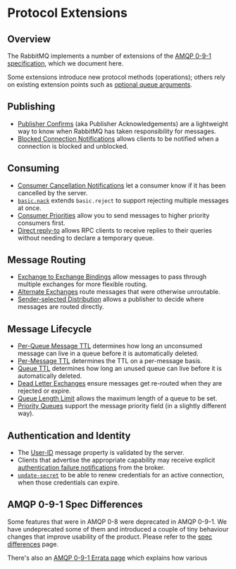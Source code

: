 <!--
Copyright (c) 2007-2020 VMware, Inc. or its affiliates.

All rights reserved. This program and the accompanying materials
are made available under the terms of the under the Apache License,
Version 2.0 (the "License”); you may not use this file except in compliance
with the License. You may obtain a copy of the License at

https://www.apache.org/licenses/LICENSE-2.0

Unless required by applicable law or agreed to in writing, software
distributed under the License is distributed on an "AS IS" BASIS,
WITHOUT WARRANTIES OR CONDITIONS OF ANY KIND, either express or implied.
See the License for the specific language governing permissions and
limitations under the License.
-->

# Protocol Extensions

## Overview

The RabbitMQ implements a number of extensions of the
[AMQP 0-9-1 specification](specification.html), which we
document here.

Some extensions introduce new protocol methods (operations); others rely on existing
extension points such as [optional queue arguments](/queues.html#optional-arguments).

## Publishing

 * [Publisher Confirms](/confirms.html) (aka Publisher Acknowledgements) are a lightweight way to know when
   RabbitMQ has taken responsibility for messages.
 * [Blocked Connection Notifications](/connection-blocked.html)
   allows clients to be notified when a connection is blocked and unblocked.

## Consuming

 * [Consumer Cancellation Notifications](/consumer-cancel.html) let a consumer know if it has been cancelled by the server.
 * [`basic.nack`](/nack.html) extends `basic.reject` to support rejecting multiple messages at once.
 * [Consumer Priorities](/consumer-priority.html) allow you to send messages to higher priority consumers first.
 * [Direct reply-to](/direct-reply-to.html) allows RPC clients to receive replies to their queries without needing
   to declare a temporary queue.

## Message Routing

 * [Exchange to Exchange Bindings](/e2e.html) allow
   messages to pass through multiple exchanges for more flexible routing.
 * [Alternate Exchanges](/ae.html) route messages that were otherwise unroutable.
 * [Sender-selected Distribution](/sender-selected.html) allows a publisher to decide where messages
   are routed directly.

## Message Lifecycle

 * [Per-Queue Message TTL](/ttl.html#per-queue-message-ttl)
   determines how long an unconsumed message can live in a queue before
   it is automatically deleted.
 * [Per-Message TTL](/ttl.html#per-message-ttl) determines the TTL on a per-message basis.
 * [Queue TTL](/ttl.html#queue-ttl) determines how
   long an unused queue can live before it is automatically deleted.
 * [Dead Letter Exchanges](/dlx.html) ensure messages get re-routed when they are rejected or expire.
 * [Queue Length Limit](maxlength.html) allows the maximum length of a queue to be set.
 * [Priority Queues](/priority.html) support the message priority field (in a slightly different way).

## Authentication and Identity

 * The [User-ID](/validated-user-id.html) message property is validated by the server.
 * Clients that advertise the appropriate capability may receive
   explicit [authentication failure notifications](/auth-notification.html) from the broker.
 * [`update-secret`](/amqp-0-9-1-reference.html#connection.update-secret)
   to be able to renew credentials for an active connection, when those credentials can expire.


## AMQP 0-9-1 Spec Differences

Some features that were in AMQP 0-8 were deprecated in AMQP
0-9-1. We have undeprecated some of them and introduced a
couple of tiny behaviour changes that improve usability of
the product. Please refer to the [spec differences](/spec-differences.html) page.

There's also an [AMQP 0-9-1 Errata page](/amqp-0-9-1-errata.html) which explains how various

